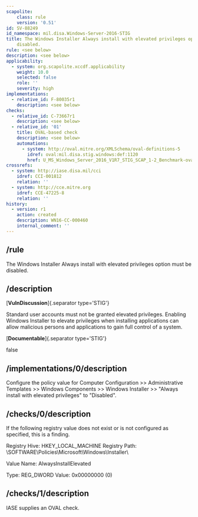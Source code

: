 ```yaml
---
scapolite:
    class: rule
    version: '0.51'
id: SV-88249
id_namespace: mil.disa.Windows-Server-2016-STIG
title: The Windows Installer Always install with elevated privileges option must be
    disabled.
rule: <see below>
description: <see below>
applicability:
  - system: org.scapolite.xccdf.applicability
    weight: 10.0
    selected: false
    role: ''
    severity: high
implementations:
  - relative_id: F-80035r1
    description: <see below>
checks:
  - relative_id: C-73667r1
    description: <see below>
  - relative_id: '01'
    title: OVAL-based check
    description: <see below>
    automations:
      - system: http://oval.mitre.org/XMLSchema/oval-definitions-5
        idref: oval:mil.disa.stig.windows:def:1120
        href: U_MS_Windows_Server_2016_V1R7_STIG_SCAP_1-2_Benchmark-oval.xml
crossrefs:
  - system: http://iase.disa.mil/cci
    idref: CCI-001812
    relation: ''
  - system: http://cce.mitre.org
    idref: CCE-47225-8
    relation: ''
history:
  - version: r1
    action: created
    description: WN16-CC-000460
    internal_comment: ''
---
```



## /rule

The Windows Installer Always install with elevated privileges option must be disabled.

## /description

[**VulnDiscussion**]{.separator type='STIG'}

Standard user accounts must not be granted elevated privileges. Enabling Windows Installer to elevate privileges when installing applications can allow malicious persons and applications to gain full control of a system.

[**Documentable**]{.separator type='STIG'}

false

## /implementations/0/description

Configure the policy value for Computer Configuration >> Administrative Templates >> Windows Components >> Windows Installer >> "Always install with elevated privileges" to "Disabled".

## /checks/0/description

If the following registry value does not exist or is not configured as specified, this is a finding.

Registry Hive: HKEY_LOCAL_MACHINE
Registry Path: \SOFTWARE\Policies\Microsoft\Windows\Installer\

Value Name: AlwaysInstallElevated

Type: REG_DWORD
Value: 0x00000000 (0)

## /checks/1/description

IASE supplies an OVAL check.
